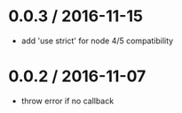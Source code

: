 
0.0.3 / 2016-11-15
==================

  * add 'use strict' for node 4/5 compatibility

0.0.2 / 2016-11-07
==================

  * throw error if no callback

